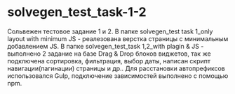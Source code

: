 # solvegen_test_task-1-2
Сольвежен тестовое задание 1 и 2. В папке solvegen_test task 1_only layout with minimum JS - реалезована верстка страницы с минимальным
добавлением JS.
В папке solvegen_test_task 1,2_with plagin & JS - выполнено 2 задание на базе Drag & Drop блоков виджетов, так же подключена сортировка,
фильтрация, выбор даты, написан скрипт навигации(пагинации) страницы и др..
Для расстановки автопрефиксов использовался Gulp, подключение зависимостей выполнено с помощью npm.
